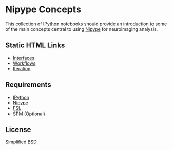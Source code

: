 Nipype Concepts
===============

This collection of [IPython](http://ipython.org/)
notebooks should provide an introduction to some of the 
main concepts central to using [Nipype](http://nipy.sourceforge.net/nipype/)
for neuroimaging analysis. 

Static HTML Links
-----------------

- [Interfaces](http://nbviewer.ipython.org/urls/raw.github.com/mwaskom/nipype_concepts/master/interfaces.ipynb)
- [Workflows](http://nbviewer.ipython.org/urls/raw.github.com/mwaskom/nipype_concepts/master/workflows.ipynb)
- [Iteration](http://nbviewer.ipython.org/urls/raw.github.com/mwaskom/nipype_concepts/master/iteration.ipynb)

Requirements
------------

- [IPython](http://ipython.org/)
- [Nipype](http://nipy.sourceforge.net/nipype/)
- [FSL](http://fsl.fmrib.ox.ac.uk/fsl/fslwiki/)
- [SPM](http://www.fil.ion.ucl.ac.uk/spm/) (Optional)

License
-------

Simplified BSD
